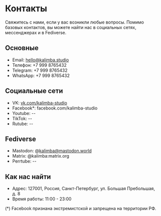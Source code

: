# Контакты

Свяжитесь с нами, если у вас возникли любые вопросы. Помимо базовых контактов, вы можете найти нас в социальных сетях, мессенджерах и в Fediverse.

## Основные

- Email: hello@kalimba.studio
- Телефон: +7 999 8765432
- Telegram: +7 999 8765432
- WhatsApp: +7 999 8765432

## Социальные сети

- VK: [vk.com/kalimba-studio](https://vk.com/studio_kalimbapro)
- Facebook*: facebook.com/kalimba-studio
- Youtube: --
- TikTok: --
- Rutube: --

## Fediverse

- Mastodon: @kalimba@mastodon.world
- Matrix: @kalimba:matrix.org
- Perrtube: --

## Как нас найти

- Адрес: 127001, Россия, Санкт-Петербург, ул. Большая Пребольшая, д. 8
- Время работы: 11:00 - 23:00

(*) Facebook признана экстремистской и запрещена на территории РФ.